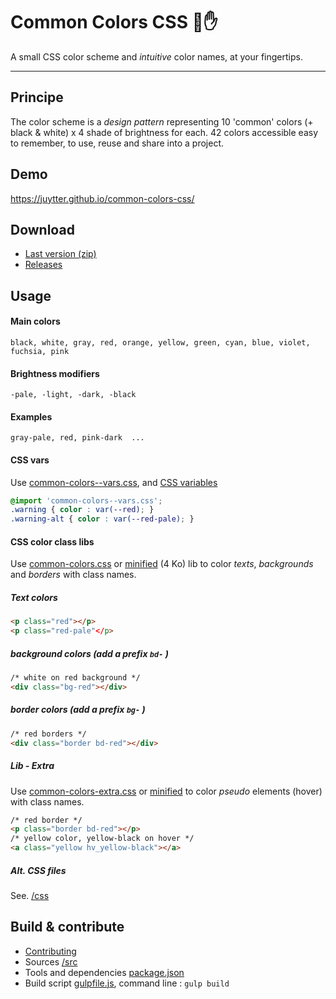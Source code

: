 # Common Colors CSS 🌈✋

A small CSS color scheme and *intuitive* color names, at your fingertips.

---
## Principe

The color scheme  is a *design pattern* representing  10 'common' colors (+ black & white) x 4 shade of brightness  for each. 42 colors accessible easy to remember, to use, reuse and share into a project.

## Demo

<https://juytter.github.io/common-colors-css/>

## Download

- [Last version (zip)](dist/common-colors-css-lastest.zip)
- [Releases](https://github.com/juytter/common-colors-css/releases)

## Usage

#### Main colors

`black, white, gray, red, orange, yellow, green, cyan, blue, violet, fuchsia, pink`

#### Brightness modifiers

`-pale, -light, -dark, -black`

#### Examples

`gray-pale, red, pink-dark  ...`

#### CSS vars

Use [common-colors--vars.css](css/common-colors--vars.css), and [CSS variables](http://devdocs.io/css/--*)

```css
@import 'common-colors--vars.css';
.warning { color : var(--red); }
.warning-alt { color : var(--red-pale); }
```

#### CSS color class libs

Use [common-colors.css](css/common-colors.css) or [minified](css/min/common-colors.min.css) (4 Ko) lib to color *texts*,  *backgrounds* and *borders* with class names.

##### Text colors

```html
<p class="red"></p>
<p class="red-pale"</p>
```

#####  background colors  (add a prefix `bd-` )

```html
/* white on red background */
<div class="bg-red"></div>
```

#####  border colors  (add a prefix `bg-` )

```html
/* red borders */
<div class="border bd-red"></div>
```

##### Lib - Extra

Use [common-colors-extra.css](css/common-colors-extra.css) or [minified](css/min/common-colors-extra.min.css) to color *pseudo* elements (hover)  with class names.

```html
/* red border */
<p class="border bd-red"></p>
/* yellow color, yellow-black on hover */
<a class="yellow hv_yellow-black"></a>
```

##### Alt.  CSS files

See. [/css](/css)


## Build & contribute   

- [Contributing](CONTRIBUTING.md)
- Sources [/src](/src)
- Tools and dependencies [package.json](package.json)
- Build script  [gulpfile.js](gulpfile.js),  command line :  `gulp build`
